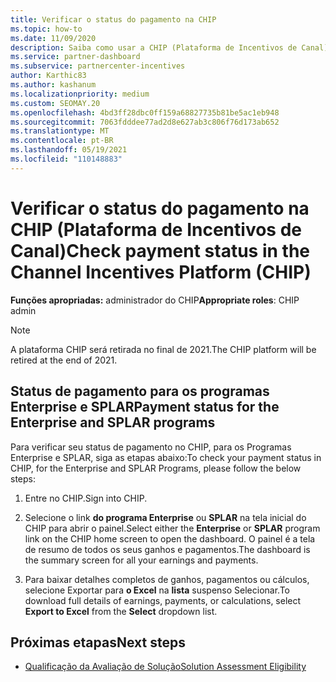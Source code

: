 ```yaml
---
title: Verificar o status do pagamento na CHIP
ms.topic: how-to
ms.date: 11/09/2020
description: Saiba como usar a CHIP (Plataforma de Incentivos de Canal) para verificar o status do pagamento. Observe que o CHIP será retirado no final de 2021.
ms.service: partner-dashboard
ms.subservice: partnercenter-incentives
author: Karthic83
ms.author: kashanum
ms.localizationpriority: medium
ms.custom: SEOMAY.20
ms.openlocfilehash: 4bd3ff28dbc0ff159a68827735b81be5ac1eb948
ms.sourcegitcommit: 7063fdddee77ad2d8e627ab3c806f76d173ab652
ms.translationtype: MT
ms.contentlocale: pt-BR
ms.lasthandoff: 05/19/2021
ms.locfileid: "110148883"
---
```

# <a name="check-payment-status-in-the-channel-incentives-platform-chip"></a><span data-ttu-id="569a6-104">Verificar o status do pagamento na CHIP (Plataforma de Incentivos de Canal)</span><span class="sxs-lookup"><span data-stu-id="569a6-104">Check payment status in the Channel Incentives Platform (CHIP)</span></span>

<span data-ttu-id="569a6-105">**Funções apropriadas:** administrador do CHIP</span><span class="sxs-lookup"><span data-stu-id="569a6-105">**Appropriate roles**: CHIP admin</span></span>

>[!NOTE]
><span data-ttu-id="569a6-106">A plataforma CHIP será retirada no final de 2021.</span><span class="sxs-lookup"><span data-stu-id="569a6-106">The CHIP platform will be retired at the end of 2021.</span></span>

## <a name="payment-status-for-the-enterprise-and-splar-programs"></a><span data-ttu-id="569a6-107">Status de pagamento para os programas Enterprise e SPLAR</span><span class="sxs-lookup"><span data-stu-id="569a6-107">Payment status for the Enterprise and SPLAR programs</span></span>

<span data-ttu-id="569a6-108">Para verificar seu status de pagamento no CHIP, para os Programas Enterprise e SPLAR, siga as etapas abaixo:</span><span class="sxs-lookup"><span data-stu-id="569a6-108">To check your payment status in CHIP, for the Enterprise and SPLAR Programs, please follow the below steps:</span></span>

1. <span data-ttu-id="569a6-109">Entre no CHIP.</span><span class="sxs-lookup"><span data-stu-id="569a6-109">Sign into CHIP.</span></span>
 
1. <span data-ttu-id="569a6-110">Selecione o link **do programa Enterprise** ou **SPLAR** na tela inicial do CHIP para abrir o painel.</span><span class="sxs-lookup"><span data-stu-id="569a6-110">Select either the **Enterprise** or **SPLAR** program link on the CHIP home screen to open the dashboard.</span></span> <span data-ttu-id="569a6-111">O painel é a tela de resumo de todos os seus ganhos e pagamentos.</span><span class="sxs-lookup"><span data-stu-id="569a6-111">The dashboard is the summary screen for all your earnings and payments.</span></span>
 
1. <span data-ttu-id="569a6-112">Para baixar detalhes completos de ganhos, pagamentos ou cálculos, selecione Exportar para  **o Excel** na **lista** suspenso Selecionar.</span><span class="sxs-lookup"><span data-stu-id="569a6-112">To download full details of earnings, payments, or calculations, select  **Export to Excel** from the **Select** dropdown list.</span></span>

## <a name="next-steps"></a><span data-ttu-id="569a6-113">Próximas etapas</span><span class="sxs-lookup"><span data-stu-id="569a6-113">Next steps</span></span>

- [<span data-ttu-id="569a6-114">Qualificação da Avaliação de Solução</span><span class="sxs-lookup"><span data-stu-id="569a6-114">Solution Assessment Eligibility</span></span>](chip-solution-assessment.md) 

